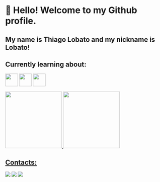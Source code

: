 # 👋 Hello! Welcome to my Github profile.
## My name is Thiago Lobato and my nickname is Lobato!

## Currently learning about:
<img loading="lazy" src="https://cdn.jsdelivr.net/gh/devicons/devicon@latest/icons/html5/html5-original.svg" width="40" height="40"/> <img loading="lazy" src="https://cdn.jsdelivr.net/gh/devicons/devicon@latest/icons/javascript/javascript-original.svg" width="40" height="40"/> <img loading="lazy" src="https://cdn.jsdelivr.net/gh/devicons/devicon@latest/icons/css3/css3-original.svg" width="40" height="40"/>


<div>
<a href="https://github.com/lobat00">
<img loading="lazy" height="180em" src="https://github-readme-stats.vercel.app/api/top-langs/?lobat00&layout=compact&langs_count=7&theme=dracula"/>
<img loading="lazy" height="180em" src="https://github-readme-stats.vercel.app/api?lobat00&show_icons=true&theme=dracula&include_all_commits=true&count_private=true"/>
</div>



## Contacts:

<div>
<a href="https://www.instagram.com/o_lobatoo/" target="_blank"><img loading="lazy" src="https://img.shields.io/badge/-Instagram-%23E4405F?style=for-the-badge&logo=instagram&logoColor=white" target="_blank"></a>
<a href = "mailto:thiagolobato@outlook.com"><img loading="lazy" src="https://img.shields.io/badge/Gmail-D14836?style=for-the-badge&logo=gmail&logoColor=white" target="_blank"></a>
<a href="https://www.linkedin.com/in/thiagolobato1/" target="_blank"><img loading="lazy" src="https://img.shields.io/badge/-LinkedIn-%230077B5?style=for-the-badge&logo=linkedin&logoColor=white" target="_blank"></a>   
</div>
